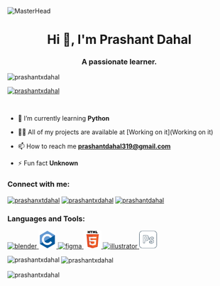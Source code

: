 ![MasterHead](https://user-images.githubusercontent.com/74038190/225813708-98b745f2-7d22-48cf-9150-083f1b00d6c9.gif)

<h1 align="center">Hi 👋, I'm Prashant Dahal</h1>
<h3 align="center">A passionate learner. </h3>


<p align="left"> <img src="https://komarev.com/ghpvc/?username=prashantxdahal&label=Profile%20views&color=0e75b6&style=flat" alt="prashantxdahal" /> </p>

<p align="left"> <a href="https://github.com/ryo-ma/github-profile-trophy"><img src="https://github-profile-trophy.vercel.app/?username=prashantxdahal" alt="prashantxdahal" /></a> </p>

<p align="left"> <a href="https://twitter.com/" target="blank"><img src="https://img.shields.io/twitter/follow/?logo=twitter&style=for-the-badge" alt="" /></a> </p>

- 🌱 I’m currently learning **Python**

- 👨‍💻 All of my projects are available at [Working on it](Working on it)

- 📫 How to reach me **prashantdahal319@gmail.com**

- ⚡ Fun fact **Unknown**

<h3 align="left">Connect with me:</h3>
<p align="left">
<a href="https://linkedin.com/in/prashanxtdahal" target="blank"><img align="center" src="https://raw.githubusercontent.com/rahuldkjain/github-profile-readme-generator/master/src/images/icons/Social/linked-in-alt.svg" alt="prashanxtdahal" height="30" width="40" /></a>
<a href="https://instagram.com/prashantxdahal" target="blank"><img align="center" src="https://raw.githubusercontent.com/rahuldkjain/github-profile-readme-generator/master/src/images/icons/Social/instagram.svg" alt="prashantxdahal" height="30" width="40" /></a>
<a href="https://www.behance.net/prashantdahal" target="blank"><img align="center" src="https://raw.githubusercontent.com/rahuldkjain/github-profile-readme-generator/master/src/images/icons/Social/behance.svg" alt="prashantdahal" height="30" width="40" /></a>
</p>

<h3 align="left">Languages and Tools:</h3>
<p align="left"> <a href="https://www.blender.org/" target="_blank" rel="noreferrer"> <img src="https://download.blender.org/branding/community/blender_community_badge_white.svg" alt="blender" width="40" height="40"/> </a> <a href="https://www.cprogramming.com/" target="_blank" rel="noreferrer"> <img src="https://raw.githubusercontent.com/devicons/devicon/master/icons/c/c-original.svg" alt="c" width="40" height="40"/> </a> <a href="https://www.figma.com/" target="_blank" rel="noreferrer"> <img src="https://www.vectorlogo.zone/logos/figma/figma-icon.svg" alt="figma" width="40" height="40"/> </a> <a href="https://www.w3.org/html/" target="_blank" rel="noreferrer"> <img src="https://raw.githubusercontent.com/devicons/devicon/master/icons/html5/html5-original-wordmark.svg" alt="html5" width="40" height="40"/> </a> <a href="https://www.adobe.com/in/products/illustrator.html" target="_blank" rel="noreferrer"> <img src="https://www.vectorlogo.zone/logos/adobe_illustrator/adobe_illustrator-icon.svg" alt="illustrator" width="40" height="40"/> </a> <a href="https://www.photoshop.com/en" target="_blank" rel="noreferrer"> <img src="https://raw.githubusercontent.com/devicons/devicon/master/icons/photoshop/photoshop-line.svg" alt="photoshop" width="40" height="40"/> </a> </p>

<p><img align="left" src="https://github-readme-stats.vercel.app/api/top-langs?username=prashantxdahal&show_icons=true&locale=en&layout=compact" alt="prashantxdahal" /></p>

<p>&nbsp;<img align="center" src="https://github-readme-stats.vercel.app/api?username=prashantxdahal&show_icons=true&locale=en" alt="prashantxdahal" /></p>

<p><img align="center" src="https://github-readme-streak-stats.herokuapp.com/?user=prashantxdahal&" alt="prashantxdahal" /></p>

